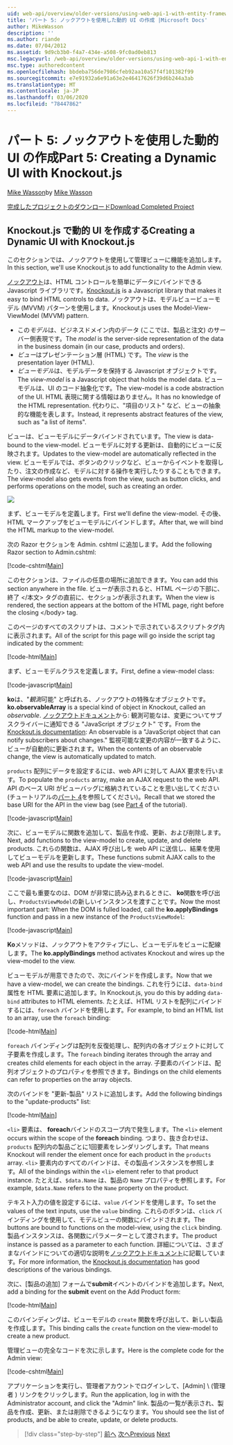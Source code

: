 ```yaml
---
uid: web-api/overview/older-versions/using-web-api-1-with-entity-framework-5/using-web-api-with-entity-framework-part-5
title: 'パート 5: ノックアウトを使用した動的 UI の作成 |Microsoft Docs'
author: MikeWasson
description: ''
ms.author: riande
ms.date: 07/04/2012
ms.assetid: 9d9cb3b0-f4a7-434e-a508-9fc0ad0eb813
msc.legacyurl: /web-api/overview/older-versions/using-web-api-1-with-entity-framework-5/using-web-api-with-entity-framework-part-5
msc.type: authoredcontent
ms.openlocfilehash: bbdeba756de7986cfeb92aa10a57f4f101382f99
ms.sourcegitcommit: e7e91932a6e91a63e2e46417626f39d6b244a3ab
ms.translationtype: MT
ms.contentlocale: ja-JP
ms.lasthandoff: 03/06/2020
ms.locfileid: "78447862"
---
```

# <a name="part-5-creating-a-dynamic-ui-with-knockoutjs"></a><span data-ttu-id="f8041-102">パート 5: ノックアウトを使用した動的 UI の作成</span><span class="sxs-lookup"><span data-stu-id="f8041-102">Part 5: Creating a Dynamic UI with Knockout.js</span></span>

<span data-ttu-id="f8041-103">[Mike Wasson](https://github.com/MikeWasson)</span><span class="sxs-lookup"><span data-stu-id="f8041-103">by [Mike Wasson](https://github.com/MikeWasson)</span></span>

[<span data-ttu-id="f8041-104">完成したプロジェクトのダウンロード</span><span class="sxs-lookup"><span data-stu-id="f8041-104">Download Completed Project</span></span>](https://code.msdn.microsoft.com/ASP-NET-Web-API-with-afa30545)

## <a name="creating-a-dynamic-ui-with-knockoutjs"></a><span data-ttu-id="f8041-105">Knockout.js で動的 UI を作成する</span><span class="sxs-lookup"><span data-stu-id="f8041-105">Creating a Dynamic UI with Knockout.js</span></span>

<span data-ttu-id="f8041-106">このセクションでは、ノックアウトを使用して管理ビューに機能を追加します。</span><span class="sxs-lookup"><span data-stu-id="f8041-106">In this section, we'll use Knockout.js to add functionality to the Admin view.</span></span>

<span data-ttu-id="f8041-107">[ノックアウト](http://knockoutjs.com/)は、HTML コントロールを簡単にデータにバインドできる Javascript ライブラリです。</span><span class="sxs-lookup"><span data-stu-id="f8041-107">[Knockout.js](http://knockoutjs.com/) is a Javascript library that makes it easy to bind HTML controls to data.</span></span> <span data-ttu-id="f8041-108">ノックアウトは、モデルビュービューモデル (MVVM) パターンを使用します。</span><span class="sxs-lookup"><span data-stu-id="f8041-108">Knockout.js uses the Model-View-ViewModel (MVVM) pattern.</span></span>

- <span data-ttu-id="f8041-109">この*モデル*は、ビジネスドメイン内のデータ (ここでは、製品と注文) のサーバー側表現です。</span><span class="sxs-lookup"><span data-stu-id="f8041-109">The *model* is the server-side representation of the data in the business domain (in our case, products and orders).</span></span>
- <span data-ttu-id="f8041-110">*ビュー*はプレゼンテーション層 (HTML) です。</span><span class="sxs-lookup"><span data-stu-id="f8041-110">The *view* is the presentation layer (HTML).</span></span>
- <span data-ttu-id="f8041-111">*ビューモデル*は、モデルデータを保持する Javascript オブジェクトです。</span><span class="sxs-lookup"><span data-stu-id="f8041-111">The *view-model* is a Javascript object that holds the model data.</span></span> <span data-ttu-id="f8041-112">ビューモデルは、UI のコード抽象化です。</span><span class="sxs-lookup"><span data-stu-id="f8041-112">The view-model is a code abstraction of the UI.</span></span> <span data-ttu-id="f8041-113">HTML 表現に関する情報はありません。</span><span class="sxs-lookup"><span data-stu-id="f8041-113">It has no knowledge of the HTML representation.</span></span> <span data-ttu-id="f8041-114">代わりに、"項目のリスト" など、ビューの抽象的な機能を表します。</span><span class="sxs-lookup"><span data-stu-id="f8041-114">Instead, it represents abstract features of the view, such as "a list of items".</span></span>

<span data-ttu-id="f8041-115">ビューは、ビューモデルにデータバインドされています。</span><span class="sxs-lookup"><span data-stu-id="f8041-115">The view is data-bound to the view-model.</span></span> <span data-ttu-id="f8041-116">ビューモデルに対する更新は、自動的にビューに反映されます。</span><span class="sxs-lookup"><span data-stu-id="f8041-116">Updates to the view-model are automatically reflected in the view.</span></span> <span data-ttu-id="f8041-117">ビューモデルでは、ボタンのクリックなど、ビューからイベントを取得したり、注文の作成など、モデルに対する操作を実行したりすることもできます。</span><span class="sxs-lookup"><span data-stu-id="f8041-117">The view-model also gets events from the view, such as button clicks, and performs operations on the model, such as creating an order.</span></span>

![](using-web-api-with-entity-framework-part-5/_static/image1.png)

<span data-ttu-id="f8041-118">まず、ビューモデルを定義します。</span><span class="sxs-lookup"><span data-stu-id="f8041-118">First we'll define the view-model.</span></span> <span data-ttu-id="f8041-119">その後、HTML マークアップをビューモデルにバインドします。</span><span class="sxs-lookup"><span data-stu-id="f8041-119">After that, we will bind the HTML markup to the view-model.</span></span>

<span data-ttu-id="f8041-120">次の Razor セクションを Admin. cshtml に追加します。</span><span class="sxs-lookup"><span data-stu-id="f8041-120">Add the following Razor section to Admin.cshtml:</span></span>

[!code-cshtml[Main](using-web-api-with-entity-framework-part-5/samples/sample1.cshtml)]

<span data-ttu-id="f8041-121">このセクションは、ファイルの任意の場所に追加できます。</span><span class="sxs-lookup"><span data-stu-id="f8041-121">You can add this section anywhere in the file.</span></span> <span data-ttu-id="f8041-122">ビューが表示されると、HTML ページの下部に、終了 &lt;/本文&gt; タグの直前に、セクションが表示されます。</span><span class="sxs-lookup"><span data-stu-id="f8041-122">When the view is rendered, the section appears at the bottom of the HTML page, right before the closing &lt;/body&gt; tag.</span></span>

<span data-ttu-id="f8041-123">このページのすべてのスクリプトは、コメントで示されているスクリプトタグ内に表示されます。</span><span class="sxs-lookup"><span data-stu-id="f8041-123">All of the script for this page will go inside the script tag indicated by the comment:</span></span>

[!code-html[Main](using-web-api-with-entity-framework-part-5/samples/sample2.html)]

<span data-ttu-id="f8041-124">まず、ビューモデルクラスを定義します。</span><span class="sxs-lookup"><span data-stu-id="f8041-124">First, define a view-model class:</span></span>

[!code-javascript[Main](using-web-api-with-entity-framework-part-5/samples/sample3.js)]

<span data-ttu-id="f8041-125">**ko**は、"*観測*可能" と呼ばれる、ノックアウトの特殊なオブジェクトです。</span><span class="sxs-lookup"><span data-stu-id="f8041-125">**ko.observableArray** is a special kind of object in Knockout, called an *observable*.</span></span> <span data-ttu-id="f8041-126">[ノックアウトドキュメント](http://knockoutjs.com/documentation/observables.html)から: 観測可能なは、変更についてサブスクライバーに通知できる "JavaScript オブジェクト" です。</span><span class="sxs-lookup"><span data-stu-id="f8041-126">From the [Knockout.js documentation](http://knockoutjs.com/documentation/observables.html): An observable is a "JavaScript object that can notify subscribers about changes."</span></span> <span data-ttu-id="f8041-127">監視可能な変更の内容が一致するように、ビューが自動的に更新されます。</span><span class="sxs-lookup"><span data-stu-id="f8041-127">When the contents of an observable change, the view is automatically updated to match.</span></span>

<span data-ttu-id="f8041-128">`products` 配列にデータを設定するには、web API に対して AJAX 要求を行います。</span><span class="sxs-lookup"><span data-stu-id="f8041-128">To populate the `products` array, make an AJAX request to the web API.</span></span> <span data-ttu-id="f8041-129">API のベース URI がビューバッグに格納されていることを思い出してください (チュートリアルの[パート 4](using-web-api-with-entity-framework-part-4.md)を参照してください)。</span><span class="sxs-lookup"><span data-stu-id="f8041-129">Recall that we stored the base URI for the API in the view bag (see [Part 4](using-web-api-with-entity-framework-part-4.md) of the tutorial).</span></span>

[!code-javascript[Main](using-web-api-with-entity-framework-part-5/samples/sample4.js?highlight=5)]

<span data-ttu-id="f8041-130">次に、ビューモデルに関数を追加して、製品を作成、更新、および削除します。</span><span class="sxs-lookup"><span data-stu-id="f8041-130">Next, add functions to the view-model to create, update, and delete products.</span></span> <span data-ttu-id="f8041-131">これらの関数は、AJAX 呼び出しを web API に送信し、結果を使用してビューモデルを更新します。</span><span class="sxs-lookup"><span data-stu-id="f8041-131">These functions submit AJAX calls to the web API and use the results to update the view-model.</span></span>

[!code-javascript[Main](using-web-api-with-entity-framework-part-5/samples/sample5.js?highlight=7)]

<span data-ttu-id="f8041-132">ここで最も重要なのは、DOM が非常に読み込まれるときに、 **ko**関数を呼び出し、`ProductsViewModel`の新しいインスタンスを渡すことです。</span><span class="sxs-lookup"><span data-stu-id="f8041-132">Now the most important part: When the DOM is fulled loaded, call the **ko.applyBindings** function and pass in a new instance of the `ProductsViewModel`:</span></span>

[!code-javascript[Main](using-web-api-with-entity-framework-part-5/samples/sample6.js)]

<span data-ttu-id="f8041-133">**Ko**メソッドは、ノックアウトをアクティブにし、ビューモデルをビューに配線します。</span><span class="sxs-lookup"><span data-stu-id="f8041-133">The **ko.applyBindings** method activates Knockout and wires up the view-model to the view.</span></span>

<span data-ttu-id="f8041-134">ビューモデルが用意できたので、次にバインドを作成します。</span><span class="sxs-lookup"><span data-stu-id="f8041-134">Now that we have a view-model, we can create the bindings.</span></span> <span data-ttu-id="f8041-135">これを行うには、`data-bind` 属性を HTML 要素に追加します。</span><span class="sxs-lookup"><span data-stu-id="f8041-135">In Knockout.js, you do this by adding `data-bind` attributes to HTML elements.</span></span> <span data-ttu-id="f8041-136">たとえば、HTML リストを配列にバインドするには、`foreach` バインドを使用します。</span><span class="sxs-lookup"><span data-stu-id="f8041-136">For example, to bind an HTML list to an array, use the `foreach` binding:</span></span>

[!code-html[Main](using-web-api-with-entity-framework-part-5/samples/sample7.html?highlight=1)]

<span data-ttu-id="f8041-137">`foreach` バインディングは配列を反復処理し、配列内の各オブジェクトに対して子要素を作成します。</span><span class="sxs-lookup"><span data-stu-id="f8041-137">The `foreach` binding iterates through the array and creates child elements for each object in the array.</span></span> <span data-ttu-id="f8041-138">子要素のバインドは、配列オブジェクトのプロパティを参照できます。</span><span class="sxs-lookup"><span data-stu-id="f8041-138">Bindings on the child elements can refer to properties on the array objects.</span></span>

<span data-ttu-id="f8041-139">次のバインドを "更新-製品" リストに追加します。</span><span class="sxs-lookup"><span data-stu-id="f8041-139">Add the following bindings to the "update-products" list:</span></span>

[!code-html[Main](using-web-api-with-entity-framework-part-5/samples/sample8.html)]

<span data-ttu-id="f8041-140">`<li>` 要素は、 **foreach**バインドのスコープ内で発生します。</span><span class="sxs-lookup"><span data-stu-id="f8041-140">The `<li>` element occurs within the scope of the **foreach** binding.</span></span> <span data-ttu-id="f8041-141">つまり、抜き合わせは、`products` 配列内の製品ごとに1回要素をレンダリングします。</span><span class="sxs-lookup"><span data-stu-id="f8041-141">That means Knockout will render the element once for each product in the `products` array.</span></span> <span data-ttu-id="f8041-142">`<li>` 要素内のすべてのバインドは、その製品インスタンスを参照します。</span><span class="sxs-lookup"><span data-stu-id="f8041-142">All of the bindings within the `<li>` element refer to that product instance.</span></span> <span data-ttu-id="f8041-143">たとえば、`$data.Name` は、製品の `Name` プロパティを参照します。</span><span class="sxs-lookup"><span data-stu-id="f8041-143">For example, `$data.Name` refers to the `Name` property on the product.</span></span>

<span data-ttu-id="f8041-144">テキスト入力の値を設定するには、`value` バインドを使用します。</span><span class="sxs-lookup"><span data-stu-id="f8041-144">To set the values of the text inputs, use the `value` binding.</span></span> <span data-ttu-id="f8041-145">これらのボタンは、`click` バインディングを使用して、モデルビューの関数にバインドされます。</span><span class="sxs-lookup"><span data-stu-id="f8041-145">The buttons are bound to functions on the model-view, using the `click` binding.</span></span> <span data-ttu-id="f8041-146">製品インスタンスは、各関数にパラメーターとして渡されます。</span><span class="sxs-lookup"><span data-stu-id="f8041-146">The product instance is passed as a parameter to each function.</span></span> <span data-ttu-id="f8041-147">詳細については、さまざまなバインドについての適切な説明を[ノックアウトドキュメント](http://knockoutjs.com/documentation/observables.html)に記載しています。</span><span class="sxs-lookup"><span data-stu-id="f8041-147">For more information, the [Knockout.js documentation](http://knockoutjs.com/documentation/observables.html) has good descriptions of the various bindings.</span></span>

<span data-ttu-id="f8041-148">次に、[製品の追加] フォームで**submit**イベントのバインドを追加します。</span><span class="sxs-lookup"><span data-stu-id="f8041-148">Next, add a binding for the **submit** event on the Add Product form:</span></span>

[!code-html[Main](using-web-api-with-entity-framework-part-5/samples/sample9.html)]

<span data-ttu-id="f8041-149">このバインディングは、ビューモデルの `create` 関数を呼び出して、新しい製品を作成します。</span><span class="sxs-lookup"><span data-stu-id="f8041-149">This binding calls the `create` function on the view-model to create a new product.</span></span>

<span data-ttu-id="f8041-150">管理ビューの完全なコードを次に示します。</span><span class="sxs-lookup"><span data-stu-id="f8041-150">Here is the complete code for the Admin view:</span></span>

[!code-cshtml[Main](using-web-api-with-entity-framework-part-5/samples/sample10.cshtml)]

<span data-ttu-id="f8041-151">アプリケーションを実行し、管理者アカウントでログインして、[Admin] \ (管理者 \) リンクをクリックします。</span><span class="sxs-lookup"><span data-stu-id="f8041-151">Run the application, log in with the Administrator account, and click the "Admin" link.</span></span> <span data-ttu-id="f8041-152">製品の一覧が表示され、製品を作成、更新、または削除できるようになります。</span><span class="sxs-lookup"><span data-stu-id="f8041-152">You should see the list of products, and be able to create, update, or delete products.</span></span>

> [!div class="step-by-step"]
> <span data-ttu-id="f8041-153">[前へ](using-web-api-with-entity-framework-part-4.md)
> [次へ](using-web-api-with-entity-framework-part-6.md)</span><span class="sxs-lookup"><span data-stu-id="f8041-153">[Previous](using-web-api-with-entity-framework-part-4.md)
[Next](using-web-api-with-entity-framework-part-6.md)</span></span>
